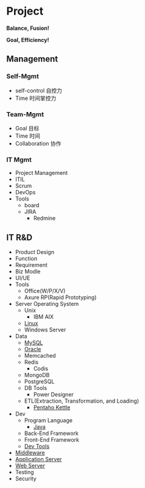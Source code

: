 # Project

**Balance, Fusion!**

**Goal, Efficiency!**


## Management

### Self-Mgmt

- self-control 自控力
- Time 时间掌控力

### Team-Mgmt

- Goal 目标
- Time 时间
- Collaboration 协作

### IT Mgmt

- Project Management
- ITIL
- Scrum
- DevOps
- Tools
  - board
  - JIRA
    - Redmine


## IT R&D

- Product Design
 - Function
 - Requirement
 - Biz Modle
 - UI/UE
 - Tools
   - Office(W/P/X/V)
   - Axure RP(Rapid Prototyping)
- Server Operating System
  - Unix
    - IBM AIX
  - [Linux](https://github.com/shawn0915/linux-study)
  - Windows Server
- Data
  - [MySQL](https://github.com/shawn0915/mysql-study)
  - [Oracle](https://github.com/shawn0915/oracle-study)
  - Memcached
  - Redis
    - Codis
  - MongoDB
  - PostgreSQL
  - DB Tools
    - Power Designer
  - ETL(Extraction, Transformation, and Loading)
    - [Pentaho Kettle](https://github.com/pentaho/pentaho-kettle)
- Dev
  - Program Language
    - [Java](https://github.com/shawn0915/java-study)
  - Back-End Framework
  - Front-End Framework
  - [Dev Tools](https://github.com/shawn0915/dev-tool-study)
- [Middleware](https://github.com/shawn0915/middleware-study)
- [Application Server](https://github.com/shawn0915/server-study/blob/master/README.md#application-server)
- [Web Server](https://github.com/shawn0915/server-study/blob/master/README.md#web-server)
- Testing
- Security


